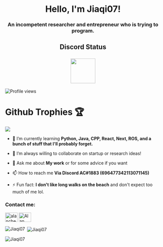 <h1 align="center">Hello, I'm Jiaqi07!</h1>
<h3 align="center">An incompetent researcher and entrepreneur who is trying to program.</h3>

<div  align="center">
    <h2>Discord Status<br><br>
    <a href="https://discord.com/users/696477342113071145">
    <img height="80px" src="https://discord.c99.nl/widget/theme-3/696477342113071145.png" />
    </a><br>
</div>

![Profile views](https://gpvc.arturio.dev/Jiaqi07)

<div align=left>
	<h1>Github Trophies 🏆</h1>
	<img src="https://github-profile-trophy.vercel.app/?username=Jiaqi07&theme=discord&no-frame=true">
</div>

- 🌱 I’m currently learning **Python, Java, CPP, React, Next, ROS, and a bunch of stuff that I'll probably forget.**

- 🤝 I’m always willing to collaborate on startup or research ideas!

- 💬 Ask me about **My work** or for some advice if you want

- 📫 How to reach me **Via Discord AC#1883 (696477342113071145)**

- ⚡ Fun fact: **I don't like long walks on the beach** and don't expect too much of me lol.

<h3 align="left">Contact me:</h3>
<p align="left">
<a href="https://www.instagram.com/alanchen51" target="blank"><img align="center" src="https://raw.githubusercontent.com/rahuldkjain/github-profile-readme-generator/master/src/images/icons/Social/instagram.svg" alt="alanchen51" height="30" width="40" /></a>
<a href="https://www.youtube.com/channel/UCsmiBrG791EH5YBv6Ft7GMQ" target="blank"><img align="center" src="https://raw.githubusercontent.com/rahuldkjain/github-profile-readme-generator/master/src/images/icons/Social/youtube.svg" alt="Alan Chen" height="30" width="40" /></a>
</p>

<p><img align="left" src="https://github-readme-stats.vercel.app/api/top-langs?username=Jiaqi07&show_icons=true&theme=dark&locale=en&layout=compact" alt="Jiaqi07" /></p>

<p>&nbsp;<img align="center" src="https://github-readme-stats.vercel.app/api?username=Jiaqi07&show_icons=true&theme=dark&title_color=ffffff&text_color=009919&locale=en" alt="Jiaqi07" /></p>

<p><img align="center" src="https://github-readme-streak-stats.herokuapp.com/?user=Jiaqi07&theme=dark" alt="Jiaqi07" /></p>
